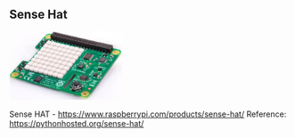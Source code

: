 ## Sense Hat

<img src='https://github.com/jetbotml/IoT-Getting-Started/blob/main/SenseHat/SenseHat.png' width="40%" height="40%">

Sense HAT - https://www.raspberrypi.com/products/sense-hat/
Reference: https://pythonhosted.org/sense-hat/






